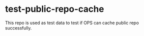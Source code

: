# test-public-repo-cache

This repo is used as test data to test if OPS can cache public repo successfully.
